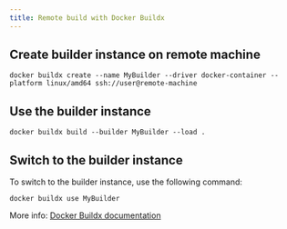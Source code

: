 ```yaml
---
title: Remote build with Docker Buildx
---
```


## Create builder instance on remote machine

```shell
docker buildx create --name MyBuilder --driver docker-container --platform linux/amd64 ssh://user@remote-machine
```

## Use the builder instance

```shell
docker buildx build --builder MyBuilder --load .
```

## Switch to the builder instance

To switch to the builder instance, use the following command:

```shell
docker buildx use MyBuilder
```

More info: [Docker Buildx documentation](https://docs.docker.com/build/builders/drivers/remote/)